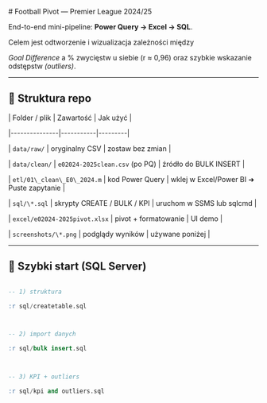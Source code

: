 \# Football Pivot — Premier League 2024/25



End-to-end mini-pipeline: **Power Query → Excel → SQL**.  

Celem jest odtworzenie i wizualizacja zależności między  

*Goal Difference* a % zwycięstw u siebie (r ≈ 0,96) oraz szybkie wskazanie odstępstw *(outliers)*.



---



## 📁 Struktura repo



| Folder / plik | Zawartość | Jak użyć |

|---------------|-----------|---------|

| `data/raw/` | oryginalny CSV | zostaw bez zmian |

| `data/clean/` | `e02024-2025clean.csv` (po PQ) | źródło do BULK INSERT |

| `etl/01\_clean\_E0\_2024.m` | kod Power Query | wklej w Excel/Power BI ➜ Puste zapytanie |

| `sql/\*.sql` | skrypty CREATE / BULK / KPI | uruchom w SSMS lub sqlcmd |

| `excel/e02024-2025pivot.xlsx` | pivot + formatowanie | UI demo |

| `screenshots/\*.png` | podglądy wyników | używane poniżej |



---



## 🚀 Szybki start (SQL Server)



```sql

-- 1) struktura

:r sql/createtable.sql



-- 2) import danych

:r sql/bulk insert.sql



-- 3) KPI + outliers

:r sql/kpi and outliers.sql

